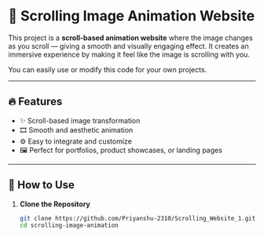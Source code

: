 # 📜 Scrolling Image Animation Website

This project is a **scroll-based animation website** where the image changes as you scroll — giving a smooth and visually engaging effect. It creates an immersive experience by making it feel like the image is scrolling with you.

You can easily use or modify this code for your own projects.

---

## 🔥 Features

- ✨ Scroll-based image transformation  
- 🎞️ Smooth and aesthetic animation  
- ⚙️ Easy to integrate and customize  
- 🖼️ Perfect for portfolios, product showcases, or landing pages

---

## 🚀 How to Use

1. **Clone the Repository**
   ```bash
   git clone https://github.com/Priyanshu-2310/Scrolling_Website_1.git
   cd scrolling-image-animation
